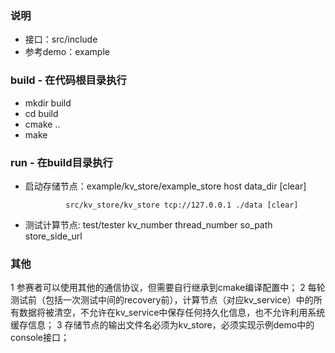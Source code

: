 ### 说明
* 接口：src/include
* 参考demo：example

### build - 在代码根目录执行
* mkdir build
* cd build
* cmake ..
* make

### run - 在build目录执行
* 启动存储节点：example/kv_store/example_store host data_dir [clear]

               src/kv_store/kv_store tcp://127.0.0.1 ./data [clear]
* 测试计算节点: test/tester kv_number thread_number so_path store_side_url

### 其他
1 参赛者可以使用其他的通信协议，但需要自行继承到cmake编译配置中；
2 每轮测试前（包括一次测试中间的recovery前），计算节点（对应kv_service）中的所有数据将被清空，不允许在kv_service中保存任何持久化信息，也不允许利用系统缓存信息；
3 存储节点的输出文件名必须为kv_store，必须实现示例demo中的console接口；

